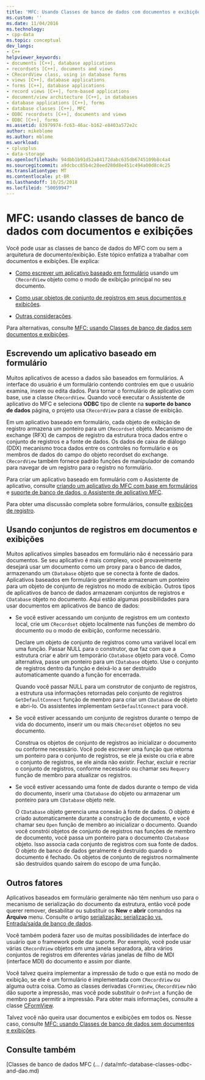 ```yaml
---
title: 'MFC: Usando Classes de banco de dados com documentos e exibições | Microsoft Docs'
ms.custom: ''
ms.date: 11/04/2016
ms.technology:
- cpp-data
ms.topic: conceptual
dev_langs:
- C++
helpviewer_keywords:
- documents [C++], database applications
- recordsets [C++], documents and views
- CRecordView class, using in database forms
- views [C++], database applications
- forms [C++], database applications
- record views [C++], form-based applications
- document/view architecture [C++], in databases
- database applications [C++], forms
- database classes [C++], MFC
- ODBC recordsets [C++], documents and views
- ODBC [C++], forms
ms.assetid: 83979974-fc63-46ac-b162-e8403a572e2c
author: mikeblome
ms.author: mblome
ms.workload:
- cplusplus
- data-storage
ms.openlocfilehash: 94dbb1b91d52a84172dabc635db6745109b8c4a4
ms.sourcegitcommit: a9dcbcc85b4c28eed280d8e451c494a00d8c4c25
ms.translationtype: MT
ms.contentlocale: pt-BR
ms.lasthandoff: 10/25/2018
ms.locfileid: "50059947"
---
```

# <a name="mfc-using-database-classes-with-documents-and-views"></a>MFC: usando classes de banco de dados com documentos e exibições

Você pode usar as classes de banco de dados do MFC com ou sem a arquitetura de documento/exibição. Este tópico enfatiza a trabalhar com documentos e exibições. Ele explica:

- [Como escrever um aplicativo baseado em formulário](#_core_writing_a_form.2d.based_application) usando um `CRecordView` objeto como o modo de exibição principal no seu documento.

- [Como usar objetos de conjunto de registros em seus documentos e exibições](#_core_using_recordsets_in_documents_and_views).

- [Outras considerações](#_core_other_factors).

Para alternativas, consulte [MFC: usando Classes de banco de dados sem documentos e exibições](../data/mfc-using-database-classes-without-documents-and-views.md).

##  <a name="_core_writing_a_form.2d.based_application"></a> Escrevendo um aplicativo baseado em formulário

Muitos aplicativos de acesso a dados são baseados em formulários. A interface do usuário é um formulário contendo controles em que o usuário examina, insere ou edita dados. Para tornar o formulário de aplicativo com base, use a classe `CRecordView`. Quando você executar o Assistente de aplicativo do MFC e seleciona **ODBC** tipo de cliente na **suporte do banco de dados** página, o projeto usa `CRecordView` para a classe de exibição.

Em um aplicativo baseado em formulário, cada objeto de exibição de registro armazena um ponteiro para um `CRecordset` objeto. Mecanismo de exchange (RFX) de campos de registro da estrutura troca dados entre o conjunto de registros e a fonte de dados. Os dados de caixa de diálogo (DDX) mecanismo troca dados entre os controles no formulário e os membros de dados do campo do objeto recordset do exchange. `CRecordView` também fornece padrão funções de manipulador de comando para navegar de um registro para o registro no formulário.

Para criar um aplicativo baseado em formulário com o Assistente de aplicativo, consulte [criando um aplicativo do MFC com base em formulários](../mfc/reference/creating-a-forms-based-mfc-application.md) e [suporte de banco de dados, o Assistente de aplicativo MFC](../mfc/reference/database-support-mfc-application-wizard.md).

Para obter uma discussão completa sobre formulários, consulte [exibições de registro](../data/record-views-mfc-data-access.md).

##  <a name="_core_using_recordsets_in_documents_and_views"></a> Usando conjuntos de registros em documentos e exibições

Muitos aplicativos simples baseados em formulário não é necessário para documentos. Se seu aplicativo é mais complexo, você provavelmente desejará usar um documento como um proxy para o banco de dados, armazenando um `CDatabase` objeto que se conecta à fonte de dados. Aplicativos baseados em formulário geralmente armazenam um ponteiro para um objeto de conjunto de registros no modo de exibição. Outros tipos de aplicativos de banco de dados armazenam conjuntos de registros e `CDatabase` objeto no documento. Aqui estão algumas possibilidades para usar documentos em aplicativos de banco de dados:

- Se você estiver acessando um conjunto de registros em um contexto local, crie um `CRecordset` objeto localmente nas funções de membro do documento ou o modo de exibição, conforme necessário.

   Declare um objeto de conjunto de registros como uma variável local em uma função. Passar NULL para o construtor, que faz com que a estrutura criar e abrir um temporário `CDatabase` objeto para você. Como alternativa, passe um ponteiro para um `CDatabase` objeto. Use o conjunto de registros dentro da função e deixá-lo a ser destruído automaticamente quando a função for encerrada.

   Quando você passar NULL para um construtor de conjunto de registros, a estrutura usa informações retornadas pelo conjunto de registros `GetDefaultConnect` função de membro para criar um `CDatabase` de objeto e abri-lo. Os assistentes implementam `GetDefaultConnect` para você.

- Se você estiver acessando um conjunto de registros durante o tempo de vida do documento, inserir um ou mais `CRecordset` objetos no seu documento.

   Construa os objetos de conjunto de registros ao inicializar o documento ou conforme necessário. Você pode escrever uma função que retorna um ponteiro para o conjunto de registros, se ele já existe ou cria e abre o conjunto de registros, se ele ainda não existir. Fechar, excluir e recriar o conjunto de registros, conforme necessário ou chamar seu `Requery` função de membro para atualizar os registros.

- Se você estiver acessando uma fonte de dados durante o tempo de vida do documento, inserir uma `CDatabase` do objeto ou armazenar um ponteiro para um `CDatabase` objeto nele.

   O `CDatabase` objeto gerencia uma conexão à fonte de dados. O objeto é criado automaticamente durante a construção de documento, e você chamar seu `Open` função de membro ao inicializar o documento. Quando você constrói objetos de conjunto de registros nas funções de membro de documento, você passa um ponteiro para o documento `CDatabase` objeto. Isso associa cada conjunto de registros com sua fonte de dados. O objeto de banco de dados geralmente é destruído quando o documento é fechado. Os objetos de conjunto de registros normalmente são destruídos quando saírem do escopo de uma função.

##  <a name="_core_other_factors"></a> Outros fatores

Aplicativos baseados em formulário geralmente não têm nenhum uso para o mecanismo de serialização do documento da estrutura, então você pode querer remover, desabilitar ou substituir os **New** e **abrir** comandos na **Arquivo** menu. Consulte o artigo [serialização: serialização vs. Entrada/saída de banco de dados](../mfc/serialization-serialization-vs-database-input-output.md).

Você também poderá fazer uso de muitas possibilidades de interface do usuário que o framework pode dar suporte. Por exemplo, você pode usar várias `CRecordView` objetos em uma janela separadora, abra vários conjuntos de registros em diferentes várias janelas de filho de MDI (interface MDI) do documento e assim por diante.

Você talvez queira implementar a impressão de tudo o que está no modo de exibição, se ele é um formulário é implementada com `CRecordView` ou alguma outra coisa. Como as classes derivadas `CFormView`, `CRecordView` não dão suporte a impressão, mas você pode substituir o `OnPrint` a função de membro para permitir a impressão. Para obter mais informações, consulte a classe [CFormView](../mfc/reference/cformview-class.md).

Talvez você não queira usar documentos e exibições em todos os. Nesse caso, consulte [MFC: usando Classes de banco de dados sem documentos e exibições](../data/mfc-using-database-classes-without-documents-and-views.md).

## <a name="see-also"></a>Consulte também

[Classes de banco de dados MFC (... / data/mfc-database-classes-odbc-and-dao.md)